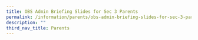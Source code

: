```yaml
---
title: OBS Admin Briefing Slides for Sec 3 Parents
permalink: /information/parents/obs-admin-briefing-slides-for-sec-3-parents
description: ""
third_nav_title: Parents
---
```

